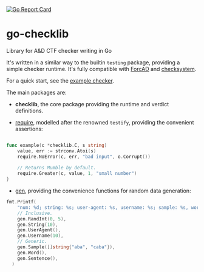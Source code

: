 [![Go Report Card](https://goreportcard.com/badge/github.com/pomo-mondreganto/go-checklib)](https://goreportcard.com/report/github.com/pomo-mondreganto/go-checklib)

# go-checklib
Library for A&amp;D CTF checker writing in Go

It's written in a similar way to the builtin `testing` package, providing a simple checker runtime. 
It's fully compatible with [ForcAD](https://github.com/pomo-mondreganto/ForcAD) and [checksystem](https://github.com/HackerDom/checksystem).

For a quick start, see the [example checker](./example/main.go).

The main packages are:

- **checklib**, the core package providing the runtime and verdict definitions.

- [require](./require), modelled after the renowned `testify`, providing the convenient assertions:

```go

func example(c *checklib.C, s string)
    value, err := strconv.Atoi(s)
    require.NoError(c, err, "bad input", o.Corrupt())
  
    // Returns Mumble by default.
    require.Greater(c, value, 1, "small number")
}
```

- [gen](./gen), providing the convenience functions for random data generation:

```go
fmt.Printf(
    "num: %d; string: %s; user-agent: %s, username: %s; sample: %s, word: %s; sentence: %s\n",
    // Inclusive.
    gen.RandInt(0, 5),
    gen.String(10),
    gen.UserAgent(),
    gen.Username(10),
    // Generic.
    gen.Sample([]string{"aba", "caba"}),
    gen.Word(),
    gen.Sentence(),
  )
```

